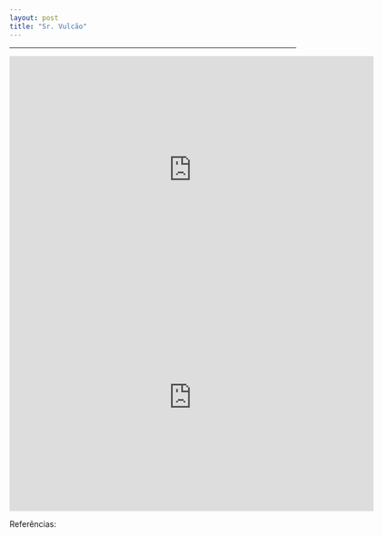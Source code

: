 ```yaml
---
layout: post
title: "Sr. Vulcão"
---
```


<hr>
<iframe width="640" height="400" src="http://pedreira.oocn.eu/vulcao.html" frameborder="0" allowfullscreen></iframe>

<iframe src="https://docs.google.com/presentation/d/1_Lj_c_8i7aAKnZRFLg37NfxkJz1HYmyM_IkCU84Kkoc/embed?start=true&loop=true&delayms=5000" frameborder="0" width="640" height="400" allowfullscreen="true" mozallowfullscreen="true" webkitallowfullscreen="true"></iframe>

Referências:
